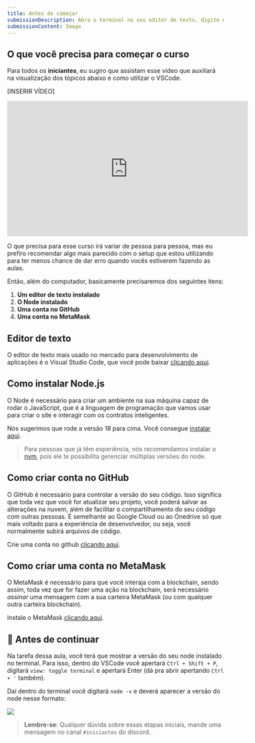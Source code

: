 ```yaml
---
title: Antes de começar
submissionDescription: Abra o terminal no seu editor de texto, digite node -v, dê enter e envie um print do seu terminal mostrando a versão do node
submissionContent: Image
---
```


## O que você precisa para começar o curso

Para todos os **iniciantes**, eu sugiro que assistam esse vídeo que auxiliará na visualização dos tópicos abaixo e como utilizar o VSCode.

[INSERIR VÍDEO]

<iframe width="560" height="315" src="https://www.youtube.com/watch?v=uxln1hT_Ev4" title="YouTube video player" frameborder="0" allow="accelerometer; autoplay; clipboard-write; encrypted-media; gyroscope; picture-in-picture; web-share" allowfullscreen></iframe>

O que precisa para esse curso irá variar de pessoa para pessoa, mas eu prefiro recomendar algo mais parecido com o setup que estou utilizando para ter menos chance de dar erro quando vocês estiverem fazendo as aulas.

Então, além do computador, basicamente precisaremos dos seguintes itens:
1. **Um editor de texto instalado**
2. **O Node instalado**
3. **Uma conta no GitHub**
4. **Uma conta no MetaMask**

## Editor de texto

O editor de texto mais usado no mercado para desenvolvimento de aplicações é o Visual Studio Code, que você pode baixar [clicando aqui](https://code.visualstudio.com/download).

## Como instalar Node.js

O Node é necessário para criar um ambiente na sua máquina capaz de rodar o JavaScript, que é a linguagem de programação que vamos usar para criar o site e interagir com os contratos inteligentes.

Nós sugerimos que rode a versão 18 para cima. Você consegue [instalar aqui](https://nodejs.org/en).

> Para pessoas que já têm experiência, nós recomendamos instalar o [nvm](https://github.com/coreybutler/nvm-windows), pois ele te possibilita gerenciar múltiplas versões do node.

## Como criar conta no GitHub

O GitHub é necessário para controlar a versão do seu código. Isso significa que toda vez que você for atualizar seu projeto, você poderá salvar as alterações na nuvem, além de facilitar o compartilhamento do seu código com outras pessoas. É semelhante ao Google Cloud ou ao Onedrive só que mais voltado para a experiência de desenvolvedor, ou seja, você normalmente subirá arquivos de código.

Crie uma conta no github [clicando aqui](https://github.com/signup).

## Como criar uma conta no MetaMask

O MetaMask é necessário para que você interaja com a blockchain, sendo assim, toda vez que for fazer uma ação na blockchain, será necessário _assinar_ uma mensagem com a sua carteira MetaMask (ou com qualquer outra carteira blockchain).

Instale o MetaMask [clicando aqui](https://metamask.io/download/).

## 🚨 Antes de continuar

Na tarefa dessa aula, você terá que mostrar a versão do seu node instalado no terminal. Para isso, dentro do VSCode você apertará `Ctrl + Shift + P`, digitará `view: toggle terminal` e apertará Enter (dá pra abrir apertando `Ctrl + '` também).

Daí dentro do terminal você digitará `node -v` e deverá aparecer a versão do node nesse formato:

![](https://raw.githubusercontent.com/menthorlabs/courses/main/images/2023-08-26-15-07-05.png)

> **Lembre-se**: Qualquer dúvida sobre essas etapas iniciais, mande uma mensagem no canal `#iniciantes` do discord.